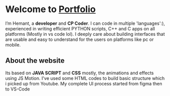 # Welcome to [Portfolio](https://hemantkumar76.github.io/)

I’m Hemant, a **developer** and **CP Coder**. I can code in multiple 'languages':), experienced in writing efficient PYTHON scripts, C++ and C apps on all platforms (Mostly in vs code lol). I deeply care about building interfaces that are usable and easy to understand for the users on platforms like pc or mobile.



## About the website
Its based on **JAVA SCRIPT**  and  **CSS** mostly, the animations and effects using JS Motion. I've used some HTML codes to build basic structure which i picked up from Youtube. My complete UI process started from figma then to VS-Code
